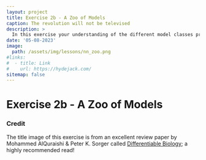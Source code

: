```yaml
---
layout: project
title: Exercise 2b - A Zoo of Models
caption: The revolution will not be televised
description: >
  In this exercise your understanding of the different model classes presented in the lecture is testeds
date: '05-08-2023'
image: 
  path: /assets/img/lessons/nn_zoo.png
#links:
#  - title: Link
#    url: https://hydejack.com/
sitemap: false
---
```


# Exercise 2b - A Zoo of Models


### Credit

The title image of this exercise is from an excellent review paper by Mohammed AlQuraishi & Peter K. Sorger called [Differentiable Biology](https://www.nature.com/articles/s41592-021-01283-4); a highly recommended read!